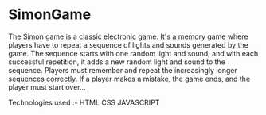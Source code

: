 # SimonGame
The Simon game is a classic electronic game. It's a memory game where players have to repeat a sequence of lights and sounds generated by the game. The sequence starts with one random light and sound, and with each successful repetition, it adds a new random light and sound to the sequence. Players must remember and repeat the increasingly longer sequences correctly. If a player makes a mistake, the game ends, and the player must start over...

Technologies used :-
  HTML
  CSS
  JAVASCRIPT 
